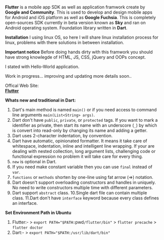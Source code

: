 **Flutter** is a mobile app SDK as well as application framwork create by **Google and Community**. This is used to develop and design mobile apps for Android and iOS platform as well as **Google Fuchsia**. This is completely open-sources SDK currently in beta version known as **Sky** and ran on Android operating system. Foundation library written in **Dart**.

**Installation** 
I using linux OS, so here I will share linux installation process for linux, problems with there solutions in between installation.

**Important notice** 
Before doing hands dirty with this framwork you should have strong knowlegde of HTML, JS, CSS, jQuery and OOPs concept.

I stated with Hello-World application. 

Work in progress...
improving and updating more details soon..

Offical Web Site:  
**[Flutter](https://flutter.io/)**

**Whats new and traditional in Dart:**
  1. Dart's main method is named `main()` or if you need access to command line arguments `main(List<String> args)`.
  2. Dart don't have `public`, `private`, or `protected` tags. If you want to mark a identifier as private, then start its name      with an underscore (`_`) by which is convert into read-only by changing its name and adding a getter.
  3. Dart uses 2-character indentation, by convention.
  4. Dart have automatic, opinionated formatter. It means it take care of whitespace, indentation, inline and intelligent line      wrapping. If your are dealing with nested collection, long argument lists, challenging code or functional expression no        problem it will take care for every thing.
  5. `new` is optional in Dart.
  6. If you need make constant variable then you can use `final` instead of `var`.
  7. `functions` or `methods` shorten by one-line using fat arrow (=>) notation.
  8. Dart doesn't support overloading constructors and handles in uniquely. No need to write constructors multiple time with        different parameters.
  9. Dart support `abstract` class. 
  10.Single dart file can contain multiple class.
  11.Dart don't have `interface` keyword because every class defines an interface.
  
  **Set Environment Path in Ubuntu**
   1. Flutter:- 
               > `export PATH="$PATH:`pwd`/flutter/bin"` 
               > `flutter precache`
               > `flutter doctor`
   2. Dart:- 
               > `export PATH="$PATH:/usr/lib/dart/bin"`
               
  
  
